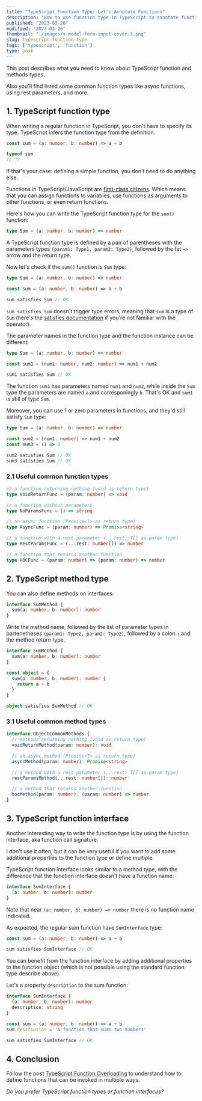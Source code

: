 ```yaml
---
title: "TypeScript Function Type: Let's Annotate Functions"
description: "How to use function type in TypeScript to annotate functions."
published: "2023-03-26"
modified: "2023-03-26"
thumbnail: "./images/v-model-form-input-cover-3.png"
slug: typescript-function-type
tags: ['typescript', 'function']
type: post
---
```


This post describes what you need to know about TypeScript function and methods types. 

Also you'll find listed some common function types like async functions, using rest parameters, and more.  

<TableOfContents maxLevel={1} />

## 1. TypeScript function type

When writing a regular function in TypeScript, you don't have to specify its type. TypeScript infers the function type from the definition.  

```typescript
const sum = (a: number, b: number) => a + b

typeof sum
// ^?
```

If that's your case: defining a simple function, you don't need to do anything else.  

Functions in TypeScript/JavaScript are [first-class citizens](https://developer.mozilla.org/en-US/docs/Glossary/First-class_Function). Which means that you can assign functions to variables, use functions as arguments to other functions, or even return functions.  

Here's how you can write the TypeScript function type for the `sum()` function:

```typescript
type Sum = (a: number, b: number) => number
```

A TypeScript function type is defined by a pair of parentheses with the parameters types `(param1: Type1, param2: Type2)`, followed by the fat `=>` arrow and the return type.  

Now let's check if the `sum()` function is `Sum` type:

```typescript
type Sum = (a: number, b: number) => number

const sum = (a: number, b: number) => a + b

sum satisfies Sum // OK
```

`sum satisfies Sum` doesn't trigger type errors, meaning that `sum` is a type of `Sum` (here's the [satisfies documentation](https://www.typescriptlang.org/docs/handbook/release-notes/typescript-4-9.html#the-satisfies-operator) if you're not familiar with the operator).

The parameter names in the function type and the function instance can be different:

```typescript
type Sum = (a: number, b: number) => number

const sum1 = (num1: number, num2: number) => num1 + num2

sum1 satisfies Sum // OK
```

The function `sum1` has parameters named `num1` and `num2`, while inside the `Sum` type the parameters are named `a` and corresponingly `b`. That's OK and `sum1` is still of type `Sum`.  

Moreover, you can use 1 or zero parameters in functions, and they'd still satisfy `Sum` type:

```typescript 
type Sum = (a: number, b: number) => number

const sum2 = (num1: number) => num1 + num2
const sum3 = () => 0

sum2 satisfies Sum // OK
sum3 satisfies Sum // OK
```

### 2.1 Useful common function types

```typescript
// a function returning nothing (void as return type)
type VoidReturnFunc = (param: number) => void

// a function without parameters
type NoParamsFunc = () => string

// an async function (Promise<T> as return type)
type AsyncFunc = (param: number) => Promise<string>

// a function with a rest parameter (...rest: T[] as param type)
type RestParamsFunc = (...rest: number[]) => number

// a function that returns another function
type HOCFunc = (param: number) => (param: number) => number
```

## 2. TypeScript method type

You can also define methods on interfaces: 

```typescript
interface SumMethod {
  sum(a: number, b: number): number
}
```

Write the method name, followed by the list of parameter types in partenetheses `(param1: Type2, param2: Type2)`, followed by a colon `:` and the method return type.  

```typescript
interface SumMethod {
  sum(a: number, b: number): number
}

const object = {
  sum(a: number, b: number): number {
    return a + b
  }
}

object satisfies SumMethod // OK
```

### 3.1 Useful common method types

```typescript
interface ObjectCommonMethods {
  // methods returning nothing (void as return type)
  voidReturnMethod(param: number): void

  // an async method (Promise<T> as return type)
  asyncMethod(param: number): Promise<string>

  // a method with a rest parameter (...rest: T[] as param type)
  restParamsMethod(...rest: number[]): number

  // a method that returns another function
  hocMethod(param: number): (param: number) => number
}
```

## 3. TypeScript function interface

Another interesting way to write the function type is by using the function interface, aka function call signature. 

I don't use it often, but it can be very useful if you want to add some additional properties to the function type or define multiple 

TypeScript function interface looks similar to a method type, with the difference that the function interface doesn't have a function name:  

```typescript
interface SumInterface {
  (a: number, b: number): number
}
```

Note that near `(a: number, b: number) => number` there is no function name indicated.  

As expected, the regular sum function have `SumInterface` type:

```typescript
const sum = (a: number, b: number) => a + b

sum satisfies SumInterface // OK
```

You can benefit from the function interface by adding additional properties to the function object (which is not possible using the standard function type describe above).  

Let's a property `description` to the sum function:

```typescript
interface SumInterface {
  (a: number, b: number): number
  description: string
}

const sum = (a: number, b: number) => a + b
sum.description = 'A function that sums two numbers'

sum satisfies SumInterface // OK
```

## 4. Conclusion

Follow the post [TypeScript Function Overloading](/typescript-function-overloading/) to understand how to define functions that can be invoked in multiple ways.  

*Do you prefer TypeScript function types or function interfaces?*